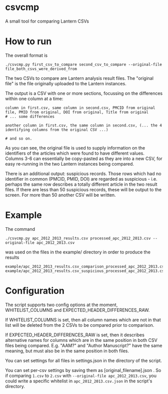 # csvcmp
A small tool for comparing Lantern CSVs

# How to run

The overall format is

    ./csvcmp.py first_csv_to_compare second_csv_to_compare --original-file file_both_csvs_were_derived_from

The two CSVs to compare are Lantern analysis result files. The "original file" is the file originally uploaded to the Lantern instances.

The output is a CSV with one or more sections, focussing on the differences within one column at a time:

    column in first.csv, same column in second.csv, PMCID from original file, PMID from original, DOI from original, Title from original
    # ... some differences

    another column in first.csv, the same column in second.csv, (... the 4 identifying columns from the original CSV ...)

    # and so on.

As you can see, the original file is used to supply information on the identifiers of the articles which were found to have different values. Columns 3-6 can essentially be copy-pasted as they are into a new CSV, for easy re-running in the two Lantern instances being compared.

There is an additional output: suspicious records. Those rows which had no identifier in common (PMCID, PMID, DOI) are regarded as suspicious - i.e. perhaps the same row describes a totally different article in the two result files. If there are less than 50 suspicious records, these will be output to the screen. For more than 50 another CSV will be written.

# Example

The command

    ./csvcmp.py apc_2012_2013_results.csv processed_apc_2012_2013.csv --original-file apc_2012_2013.csv

was used on the files in the example/ directory in order to produce the results

    example/apc_2012_2013_results.csv_comparison_processed_apc_2012_2013.csv.csv
    example/apc_2012_2013_results.csv_suspicious_processed_apc_2012_2013.csv.csv

# Configuration

The script supports two config options at the moment, WHITELIST_COLUMNS and EXPECTED_HEADER_DIFFERENCES_RAW.

If WHITELIST_COLUMNS is set, then all column names which are not in that list will be deleted from the 2 CSVs to be compared prior to comparison.

If EXPECTED_HEADER_DIFFERENCES_RAW is set, then it describes alternative names for columns which are in the same position in both CSV files being compared. E.g. "AAM?" and "Author Manuscript?" have the same meaning, but must also be in the same position in both files.

You can set settings for all files in settings.json in the directory of the script.

You can set per-csv settings by saving them as [original_filename].json . So if comparing `1.csv` to `2.csv` with `--original-file apc_2012_2013.csv`, you could write a specific whitelist in `apc_2012_2013.csv.json` in the script's directory.